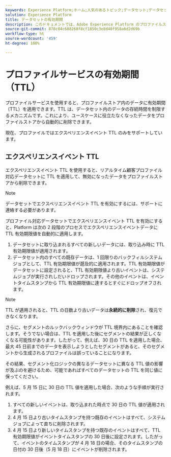 ```yaml
---
keywords: Experience Platform;ホーム;人気のあるトピック;データセット;データセット;有効期間;ttl;有効期間;
solution: Experience Platform
title: データセットの有効期間
description: このドキュメントでは、Adobe Experience Platform のプロファイルストアにあるデータセットの有効期間（TTL）に関する一般的なガイダンスを提供します。
source-git-commit: 878c04c688268f8cf1850c3e8d40f958a6d2d69b
workflow-type: ht
source-wordcount: '459'
ht-degree: 100%

---
```



# プロファイルサービスの有効期間（TTL）

プロファイルサービスを使用すると、プロファイルストア内のデータに有効期間（TTL）を適用できます。TTL は、データセット内のデータの存続時間を制限するメカニズムです。これにより、ユースケースに役立たなくなったデータをプロファイルストアから自動的に削除できます。

現在、プロファイルではエクスペリエンスイベント TTL のみをサポートしています。

## エクスペリエンスイベント TTL

エクスペリエンスイベント TTL を使用すると、リアルタイム顧客プロファイル対応データセットに TTL を適用して、無効になったデータをプロファイルストアから削除できます。

>[!NOTE]
>
>データセットでエクスペリエンスイベント TTL を有効にするには、サポートに連絡する必要があります。

プロファイル対応データセットでエクスペリエンスイベント TTL を有効にすると、Platform は次の 2 段階のプロセスでエクスペリエンスイベントデータに TTL 有効期限値を自動的に適用します。

1. データセットに取り込まれるすべての新しいデータには、取り込み時に TTL 有効期限値が適用されます。
2. データセット内のすべての既存データは、1 回限りのバックフィルシステムジョブとして、TTL 有効期限値が遡及的に適用されます。TTL 有効期限値がデータセットに設定されると、TTL 有効期限値より古いイベントは、システムジョブが実行されしだいドロップされます。その他のイベントは、イベントタイムスタンプから TTL 有効期限値に達するとすぐにドロップオフされます。

>[!NOTE]
>
>TTL が適用されると、TTL の日数より古いデータは&#x200B;**永続的に削除**&#x200B;され、復元できなくなります。
> 
>さらに、セグメントのルックバックウィンドウが TTL 境界内にあることを確認します。そうでない場合は、TTL を適用した後にセグメントの結果が正しくなくなる可能性があります。したがって、例えば、30 日の TTL を適用した場合、最大 45 日前までのデータを表示しようとしたセグメントがあると、そのセグメントから生成されるプロファイルは誤っていることになります。
> 
>その結果、セグメント化ロジックの異なるデータセットに異なる TTL 値の影響が及ぶのを避けるため、可能であればすべてのデータセットの TTL を同じ値に保ってください。

例えば、5 月 15 日に 30 日の TTL 値を適用した場合、次のような手順が実行されます。

1. すべての新しいイベントは、取り込まれた時点で 30 日の TTL 値が適用されます。
2. 4 月 15 日より古いタイムスタンプを持つ既存のイベントはすべて、システムジョブによって直ちに削除されます。
3. 4 月 15 日より新しいタイムスタンプを持つ既存のイベントはすべて、TTL 有効期限値がイベントタイムスタンプの 30 日後に設定されます。したがって、イベントのタイムスタンプが 4 月 18 日の場合、そのタイムスタンプの日付の 30 日後（5 月 18 日）にイベントが削除されます。

